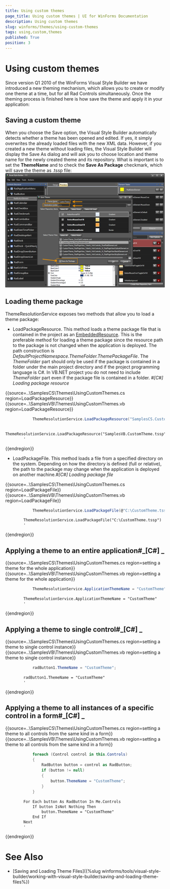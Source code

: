 ```yaml
---
title: Using custom themes
page_title: Using custom themes | UI for WinForms Documentation
description: Using custom themes
slug: winforms/themes/using-custom-themes
tags: using,custom,themes
published: True
position: 3
---
```


# Using custom themes



Since version Q1 2010 of the WinForms Visual Style Builder we have introduced a new theming
        mechanism, which allows you to create or modify one theme at a time, but for all Rad Controls
        simultaneously. Once the theming process is finished here is how save the theme and apply it in your
        application:
      

## Saving a custom theme

When you choose the Save option, the Visual Style Builder automatically detects whether a
          theme has been opened and edited. If yes, it simply overwrites the already loaded files with
          the new XML data. However, if you created a new theme without loading files, the
          Visual Style Builder will display the Save As dialog and will ask you to choose location
          and theme name for the newly created theme and its repository. What is important is to set
          the __ThemeName__ and to check the __Save As Package__ checkmark, which will save the theme as .tssp file:
        ![themes-using-custom-themes](images/themes-using-custom-themes.png)

## Loading theme package



ThemeResolutionService exposes two methods that allow you to load a theme package:

* LoadPackageResource. This method loads a theme package file that is contained in the project as an [EmbeddedResource](http://msdn.microsoft.com/en-us/library/0c6xyb66(VS.80).aspx). This is the preferable method for loading a theme package since the resource path to the package is not changed when the application is deployed. The path construction is *DefaultProjectNamespace.ThemeFolder.ThemePackageFile*. The *ThemeFolder* part should only be used if the package is contained in a folder under the main project directory and if the project programming language is C#. In VB.NET project you do not need to include *ThemeFolder* part even if the package file is contained in a folder.
            #_[C#] Loading package resource_

	



{{source=..\SamplesCS\Themes\UsingCustomThemes.cs region=LoadPackageResource}} 
{{source=..\SamplesVB\Themes\UsingCustomThemes.vb region=LoadPackageResource}} 

````C#
            ThemeResolutionService.LoadPackageResource("SamplesCS.CustomTheme.tssp");
````
````VB.NET
        ThemeResolutionService.LoadPackageResource("SamplesVB.CustomTheme.tssp")
        '
````

{{endregion}} 




* LoadPackageFile. This method loads a file from a specified directory on the system. Depending on how the directory is defined (full or relative), the path to the package may change when the application is deployed on another machine.#_[C#] Loading package file_

	



{{source=..\SamplesCS\Themes\UsingCustomThemes.cs region=LoadPackageFile}} 
{{source=..\SamplesVB\Themes\UsingCustomThemes.vb region=LoadPackageFile}} 

````C#
            ThemeResolutionService.LoadPackageFile(@"C:\CustomTheme.tssp");
````
````VB.NET
        ThemeResolutionService.LoadPackageFile("C:\CustomTheme.tssp")
        '
````

{{endregion}} 








## Applying a theme to an entire application#_[C#] _

	



{{source=..\SamplesCS\Themes\UsingCustomThemes.cs region=setting a theme for the whole application}} 
{{source=..\SamplesVB\Themes\UsingCustomThemes.vb region=setting a theme for the whole application}} 

````C#
            ThemeResolutionService.ApplicationThemeName = "CustomTheme";
````
````VB.NET
        ThemeResolutionService.ApplicationThemeName = "CustomTheme"
        '
````

{{endregion}} 




## Applying a theme to single control#_[C#] _

	



{{source=..\SamplesCS\Themes\UsingCustomThemes.cs region=setting a theme to single control instance}} 
{{source=..\SamplesVB\Themes\UsingCustomThemes.vb region=setting a theme to single control instance}} 

````C#
            radButton1.ThemeName = "CustomTheme";
````
````VB.NET
        radButton1.ThemeName = "CustomTheme"
        '
````

{{endregion}} 




## Applying a theme to all instances of a specific control in a form#_[C#] _

	



{{source=..\SamplesCS\Themes\UsingCustomThemes.cs region=setting a theme to all controls from the same kind in a form}} 
{{source=..\SamplesVB\Themes\UsingCustomThemes.vb region=setting a theme to all controls from the same kind in a form}} 

````C#
            foreach (Control control in this.Controls)
            {
                RadButton button = control as RadButton;
                if (button != null)
                {
                    button.ThemeName = "CustomTheme";
                }
            }
````
````VB.NET
        For Each button As RadButton In Me.Controls
            If button IsNot Nothing Then
                button.ThemeName = "CustomTheme"
            End If
        Next
        '
````

{{endregion}} 




# See Also

 * [Saving and Loading Theme Files]({%slug winforms/tools/visual-style-builder/working-with-visual-style-builder/saving-and-loading-theme-files%})
